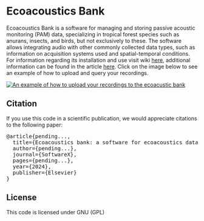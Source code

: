 
# Ecoacoustics Bank
Ecoacoustics Bank is a software for managing and storing passive acoustic monitoring (PAM) data, specializing in tropical forest species such as anurans, insects, and birds, but not exclusively to these. The software allows integrating audio with other commonly collected data types, such as information on acquisition systems used and spatial-temporal conditions. For information regarding its installation and use visit wiki [here](https://github.com/Bioacustica/Ecoacustic_bank/wiki), additional information can be found in the article [here](https://github.com/Bioacustica/Ecoacustic_bank/wiki). Click on the image below to see an example of how to upload and query your recordings. 

<!--  esto es un comentario
[![An example of how to upload your recordings to the ecoacustic bank](https://github.com/Bioacustica/Ecoacustic_bank/assets/70040642/6e34ddd8-6b3b-4f38-a5f8-bf7ffc3a3e7a)](https://www.youtube.com/watch?v=eEiD5uM07AU)
-->

[![An example of how to upload your recordings to the ecoacustic bank](https://github.com/Bioacustica/Ecoacoustic_bank/assets/70040642/1c9fa112-09b9-4a17-af31-7d90bf880f2a)](https://www.youtube.com/watch?v=eEiD5uM07AU)

## Citation

If you use this code in a scientific publication, we would appreciate citations to the following paper:

<pre>
@article{pending...,
  title={Ecoacoustics bank: a software for ecoacoustics data management},
  author={pending...},
  journal={SoftwareX},
  pages={pending...},
  year={2024},
  publisher={Elsevier}
}
</pre>

## License
This code is licensed under GNU (GPL)
